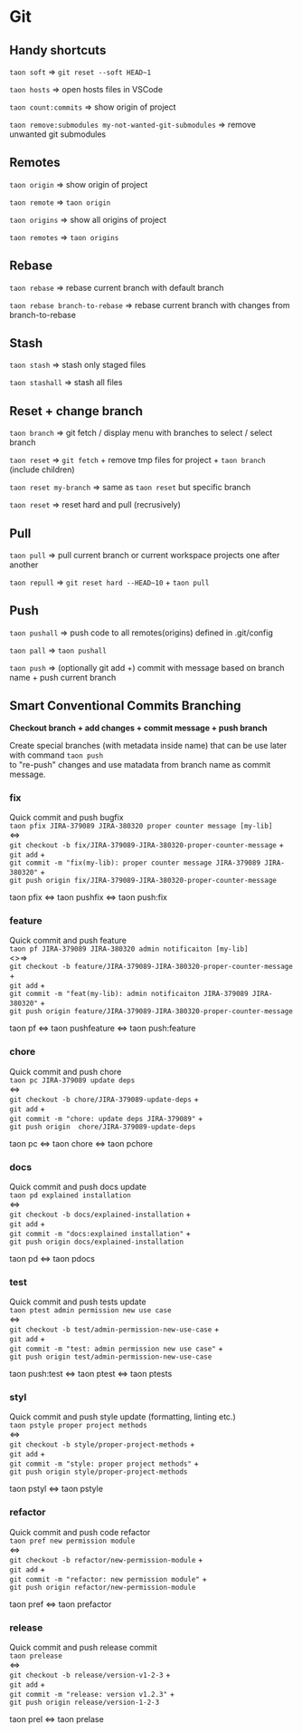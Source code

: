# Git

## Handy shortcuts

`taon soft`  => `git reset --soft HEAD~1`

`taon hosts`  => open hosts files in VSCode

`taon count:commits`  => show origin of project

`taon remove:submodules my-not-wanted-git-submodules`  => remove unwanted git submodules

## Remotes

`taon origin`  => show origin of project

`taon remote`  => `taon origin` 

`taon origins`  => show all origins of project

`taon remotes`  => `taon origins`

## Rebase 

`taon rebase`  => rebase current branch with default branch

`taon rebase branch-to-rebase`  => rebase current branch with changes from branch-to-rebase

## Stash

`taon stash`  => stash only staged files

`taon stashall`  => stash all files

## Reset + change branch

`taon branch`  => git fetch / display menu with branches to select / select branch

`taon reset`  => `git fetch` + remove tmp files for project + `taon branch` (include children)

`taon reset my-branch`  => same as `taon reset` but specific branch

`taon reset`  => reset hard and pull (recrusively)

## Pull

`taon pull`  => pull current branch or current workspace projects one after another

`taon repull`  => `git reset hard --HEAD~10` + `taon pull`


## Push

`taon pushall` => push code to all remotes(origins) defined in .git/config

`taon pall` => `taon pushall`

`taon push`  => (optionally git add +)  commit with message based on branch name + push current branch

## Smart Conventional Commits Branching

**Checkout branch + add changes + commit message + push branch**

Create special branches (with metadata inside name) that can be use later with command
`taon push`<br> to "re-push" changes and use matadata from branch name 
 as commit message.

### fix
Quick commit and push bugfix<br>
`taon pfix JIRA-379089 JIRA-380320 proper counter message [my-lib]` <br> 
<=><br>
`git checkout -b fix/JIRA-379089-JIRA-380320-proper-counter-message` + <br>
`git add` + <br>
`git commit -m "fix(my-lib): proper counter message JIRA-379089 JIRA-380320"` + <br>
`git push origin fix/JIRA-379089-JIRA-380320-proper-counter-message`

taon pfix <=> taon pushfix <=> taon push:fix

### feature
Quick commit and push feature<br>
`taon pf JIRA-379089 JIRA-380320 admin notificaiton [my-lib]`  <br>
<>=><br>
`git checkout -b feature/JIRA-379089-JIRA-380320-proper-counter-message` + <br>
`git add` + <br>
`git commit -m "feat(my-lib): admin notificaiton JIRA-379089 JIRA-380320"` + <br>
`git push origin feature/JIRA-379089-JIRA-380320-proper-counter-message`

taon pf <=> taon pushfeature <=> taon push:feature

### chore
Quick commit and push chore <br>
`taon pc JIRA-379089 update deps`  
<=>  <br>
`git checkout -b chore/JIRA-379089-update-deps` + <br>
`git add` + <br>
`git commit -m "chore: update deps JIRA-379089"` + <br>
`git push origin  chore/JIRA-379089-update-deps`

taon pc <=> taon chore <=> taon pchore

### docs
Quick commit and push docs update <br>
`taon pd explained installation`<br>
 <=> <br>
`git checkout -b docs/explained-installation` + <br>
`git add` + <br>
`git commit -m "docs:explained installation"` + <br>
`git push origin docs/explained-installation`

taon pd <=> taon pdocs

### test
Quick commit and push tests update <br>
`taon ptest admin permission new use case`<br>
 <=> <br>
`git checkout -b test/admin-permission-new-use-case` + <br>
`git add` + <br>
`git commit -m "test: admin permission new use case"` + <br>
`git push origin test/admin-permission-new-use-case`

taon push:test <=> taon ptest  <=> taon ptests

### styl

Quick commit and push style update (formatting, linting etc.) <br>
`taon pstyle proper project methods`<br>
 <=> <br>
`git checkout -b style/proper-project-methods` + <br>
`git add` + <br>
`git commit -m "style: proper project methods"` + <br>
`git push origin style/proper-project-methods`

taon pstyl <=> taon pstyle

### refactor

Quick commit and push code refactor <br>
`taon pref new permission module`<br>
 <=> <br>
`git checkout -b refactor/new-permission-module` + <br>
`git add` + <br>
`git commit -m "refactor: new permission module"` + <br>
`git push origin refactor/new-permission-module`


taon pref <=> taon prefactor

### release

Quick commit and push release commit <br>
`taon prelease`<br>
 <=> <br>
`git checkout -b release/version-v1-2-3` + <br>
`git add` + <br>
`git commit -m "release: version v1.2.3"` + <br>
`git push origin release/version-1-2-3`

taon prel <=> taon prelase
